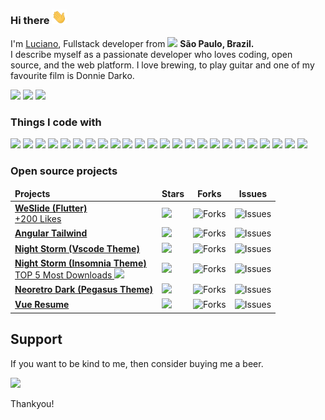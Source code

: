 <!--<img align="right" alt="My avatar from figma - www.figma.com" height="150" src="https://i.imgur.com/Z6uSuhb.png">-->

### Hi there <img src="/hi.gif" width="24"> 
<p>I'm <a href="https://lanno.dev">Luciano</a>, Fullstack developer from <img src="https://cdn-icons-png.flaticon.com/512/197/197386.png" width="13"/> <b>São Paulo, Brazil. </b><br>
I describe myself as a passionate developer who loves coding, open source, and the web platform. I love brewing, to play guitar and one of my favourite film is Donnie Darko.</p>

<a href="https://www.linkedin.com/in/lucianowork"><img height= "24" src= "https://img.shields.io/badge/LinkedIn-0e76a8?style=for-the-badge&logo=linkedin&logoColor=white"></a>
<a href="https://www.instagram.com/lanno__"><img height= "24" src= "https://img.shields.io/badge/Instagram-833AB4?style=for-the-badge&logo=instagram&logoColor=white"></a>
<a href="mailto:workingluciano@gmail.com"><img height= "24" src= "https://img.shields.io/badge/Gmail-EA4335?style=for-the-badge&logo=gmail&logoColor=white"></a>

<h3>Things I code with</h3>
<p>
    <img src= "https://img.shields.io/badge/Dart-ef4444?style=flat-square&logo=dart&logoColor=white">
    <img src= "https://img.shields.io/badge/JavaScript-f97316?style=flat-square&logo=javascript&logoColor=white">
    <img src= "https://img.shields.io/badge/C%23-f59e0b?style=flat-square&logo=c-sharp&logoColor=white">
    <img src= "https://img.shields.io/badge/PHP-eab308?style=flat-square&logo=php&logoColor=white">
    <img src= "https://img.shields.io/badge/TypeScript-84cc16?style=flat-square&logo=typescript&logoColor=white">
    <img src= "https://img.shields.io/badge/Laravel-22c55e?style=flat-square&logo=laravel&logoColor=white">
    <img src= "https://img.shields.io/badge/Flutter-10b981?style=flat-square&logo=flutter&logoColor=white">
    <img src= "https://img.shields.io/badge/Angular-14b8a6?style=flat-square&logo=angular&logoColor=white">
    <img src= "https://img.shields.io/badge/AngularJS-06b6d4?style=flat-square&logo=angularjs&logoColor=white">
    <img src= "https://img.shields.io/badge/Bootstrap-0ea5e9?style=flat-square&logo=bootstrap&logoColor=white">
    <img src= "https://img.shields.io/badge/Node.js-3b82f6?style=flat-square&logo=nodedotjs&logoColor=white">
    <img src= "https://img.shields.io/badge/HTML5-6366f1?style=flat-square&logo=html5&logoColor=white">
    <img src= "https://img.shields.io/badge/CSS3-8b5cf6?style=flat-square&logo=css3&logoColor=white">
    <img src= "https://img.shields.io/badge/jQuery-a855f7?style=flat-square&logo=jquery&logoColor=white">
    <img src= "https://img.shields.io/badge/SQLite-d946ef?style=flat-square&logo=sqlite&logoColor=white">
    <img src= "https://img.shields.io/badge/MySQL-ec4899?style=flat-square&logo=mysql&logoColor=white">
    <img src= "https://img.shields.io/badge/Microsoft_SQL-f43f5e?style=flat-square&logo=microsoft-sql-server&logoColor=white">
    <img src= "https://img.shields.io/badge/VS_Code-f97316?style=flat-square&logo=visual%20studio%20code&logoColor=white">
    <!-- <img src= "https://img.shields.io/badge/npm-7c3aed?style=flat-square&logo=npm&logoColor=white"> -->
    <img src= "https://img.shields.io/badge/Apache-f59e0b?style=flat-square&logo=apache&logoColor=white">
    <img src= "https://img.shields.io/badge/Git-eab308?style=flat-square&logo=git&logoColor=white">
    <img src= "https://img.shields.io/badge/Windows-84cc16?style=flat-square&logo=windows&logoColor=white">
    <img src="https://img.shields.io/badge/-Brave-22c55e?style=flat-square&logo=brave&logoColor=white" />
    <img src="https://img.shields.io/badge/-Insomnia-10b981?style=flat-square&logo=insomnia&logoColor=white" />
    <img src="https://img.shields.io/badge/Tailwind -0ea5e9?style=flat-square&logo=tailwind-css&logoColor=white" />
<p>

<h3>Open source projects</h3>
<table>
  <thead align="center">
    <tr border: none;>
      <td align="left"><b>Projects</b></td>
      <td><b>Stars</b></td>
      <td><b>Forks</b></td>
      <td><b>Issues</b></td>
    </tr>
  </thead>
  <tbody>
    <tr>
      <td>
        <a href="https://github.com/luciano-work/we_slide">
          <b>WeSlide (Flutter)</b>
        </a><br>
        <a href="https://pub.dev/packages/we_slide">
          +200 Likes
        </a>
      </td>
      <td>
        <img src="https://img.shields.io/github/stars/luciano-work/we_slide?style=flat-square&labelColor=343b41&colorB=3498db">
      </td>
      <td>
        <img alt="Forks" src="https://img.shields.io/github/forks/luciano-work/we_slide?style=flat-square&labelColor=343b41&colorB=27ae60"/>
      </td>
      <td>
        <img alt="Issues" src="https://img.shields.io/github/issues/luciano-work/we_slide?style=flat-square&labelColor=343b41&colorB=e74c3c"/>
      </td>
    </tr>
      <tr>
      <td>
        <a href="https://github.com/luciano-work/angular-tailwind">
          <b>Angular Tailwind</b>
        </a>
      </td>
      <td>
        <img src="https://img.shields.io/github/stars/luciano-work/angular-tailwind?style=flat-square&labelColor=343b41&colorB=3498db">
      </td>
      <td>
        <img alt="Forks" src="https://img.shields.io/github/forks/luciano-work/angular-tailwind?style=flat-square&labelColor=343b41&colorB=27ae60"/>
      </td>
      <td>
        <img alt="Issues" src="https://img.shields.io/github/issues/luciano-work/angular-tailwind?style=flat-square&labelColor=343b41&colorB=e74c3c"/>
      </td>
    </tr>
    <tr>
      <td>
        <a href="https://github.com/luciano-work/night-storm-theme">
          <b>Night Storm (Vscode Theme)</b>
        </a>
      </td>
      <td>
        <img src="https://img.shields.io/github/stars/luciano-work/night-storm-theme?style=flat-square&labelColor=343b41&colorB=3498db">
      </td>
      <td>
        <img alt="Forks" src="https://img.shields.io/github/forks/luciano-work/night-storm-theme?style=flat-square&labelColor=343b41&colorB=27ae60"/>
      </td>
      <td>
        <img alt="Issues" src="https://img.shields.io/github/issues/luciano-work/night-storm-theme?style=flat-square&labelColor=343b41&colorB=e74c3c"/>
      </td>
    </tr>
    <tr>
      <td>
        <a href="https://github.com/luciano-work/insomnia-plugin-theme-night-storm">
          <b>Night Storm (Insomnia Theme)</b>
        </a><br>
        <a href="https://insomnia.rest/plugins">
            TOP 5 Most Downloads 
            <img src="https://cdn-icons-png.flaticon.com/512/610/610333.png" width="20"/>
        </a>
      </td>
      <td>
        <img src="https://img.shields.io/github/stars/luciano-work/insomnia-plugin-theme-night-storm?style=flat-square&labelColor=343b41&colorB=3498db">
      </td>
      <td>
        <img alt="Forks" src="https://img.shields.io/github/forks/luciano-work/insomnia-plugin-theme-night-storm?style=flat-square&labelColor=343b41&colorB=27ae60"/>
      </td>
      <td>
        <img alt="Issues" src="https://img.shields.io/github/issues/luciano-work/insomnia-plugin-theme-night-storm?style=flat-square&labelColor=343b41&colorB=e74c3c"/>
      </td>
    </tr>
    <tr>
      <td>
        <a href="https://github.com/luciano-work/neoretro">
          <b>Neoretro Dark (Pegasus Theme)</b>
        </a>
      </td>
      <td>
        <img src="https://img.shields.io/github/stars/luciano-work/neoretro?style=flat-square&labelColor=343b41&colorB=3498db">
      </td>
      <td>
        <img alt="Forks" src="https://img.shields.io/github/forks/luciano-work/neoretro?style=flat-square&labelColor=343b41&colorB=27ae60"/>
      </td>
      <td>
        <img alt="Issues" src="https://img.shields.io/github/issues/luciano-work/neoretro?style=flat-square&labelColor=343b41&colorB=e74c3c"/>
      </td>
    </tr>
    <tr>
      <td>
        <a href="https://github.com/luciano-work/vue-resume">
          <b>Vue Resume</b>
        </a>
      </td>
      <td>
        <img src="https://img.shields.io/github/stars/luciano-work/vue-resume?style=flat-square&labelColor=343b41&colorB=3498db">
      </td>
      <td>
        <img alt="Forks" src="https://img.shields.io/github/forks/luciano-work/vue-resume?style=flat-square&labelColor=343b41&colorB=27ae60"/>
      </td>
      <td>
        <img alt="Issues" src="https://img.shields.io/github/issues/luciano-work/vue-resume?style=flat-square&labelColor=343b41&colorB=e74c3c"/>
      </td>
    </tr>
  </tbody>
</table>


## Support
If you want to be kind to me, then consider buying me a beer.

<a href="https://www.buymeacoffee.com/lanno"><img src="https://img.buymeacoffee.com/button-api/?text=Buy me a beer&emoji=🍺&slug=lanno&button_colour=FFDD00&font_colour=000000&font_family=Cookie&outline_colour=000000&coffee_colour=ffffff"></a>

Thankyou!
